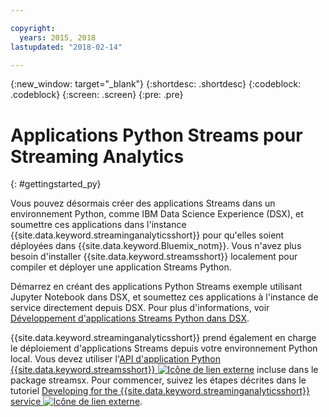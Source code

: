 ```yaml
---

copyright:
  years: 2015, 2018
lastupdated: "2018-02-14"

---
```


<!-- Attribute definitions -->
{:new_window: target="_blank"}
{:shortdesc: .shortdesc}
{:codeblock: .codeblock}
{:screen: .screen}
{:pre: .pre}

# Applications Python Streams pour Streaming Analytics
{: #gettingstarted_py}

Vous pouvez désormais créer des applications Streams dans un environnement Python, comme IBM Data Science Experience (DSX), et soumettre ces applications dans l'instance {{site.data.keyword.streaminganalyticsshort}} pour qu'elles soient déployées dans {{site.data.keyword.Bluemix_notm}}. Vous n'avez plus besoin d'installer {{site.data.keyword.streamsshort}} localement pour compiler et déployer une application Streams Python.

Démarrez en créant des applications Python Streams exemple utilisant Jupyter Notebook dans DSX, et soumettez ces applications à l'instance de service directement depuis DSX. Pour plus d'informations, voir [Développement d'applications Streams Python dans DSX](/docs/services/StreamingAnalytics/t_develop_apps_python.html#t_develop_python_dsx).

{{site.data.keyword.streaminganalyticsshort}} prend également en charge le déploiement d'applications Streams depuis votre environnement Python local. Vous devez utiliser l'[API d'application Python {{site.data.keyword.streamsshort}} ![Icône de lien externe](../../icons/launch-glyph.svg "Icône de lien externe")](http://ibmstreams.github.io/streamsx.documentation/docs/python/python-appapi-devguide/#50-api-features) incluse dans le package streamsx. Pour commencer, suivez les étapes décrites dans le tutoriel [Developing for the {{site.data.keyword.streaminganalyticsshort}} service ![Icône de lien externe](../../icons/launch-glyph.svg "Icône de lien externe")](http://ibmstreams.github.io/streamsx.documentation/docs/python/1.6/python-appapi-devguide-2a/index.html).
